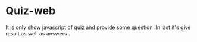 # Quiz-web
It is only show javascript of quiz and provide some question .In last it's give result as well as answers .
